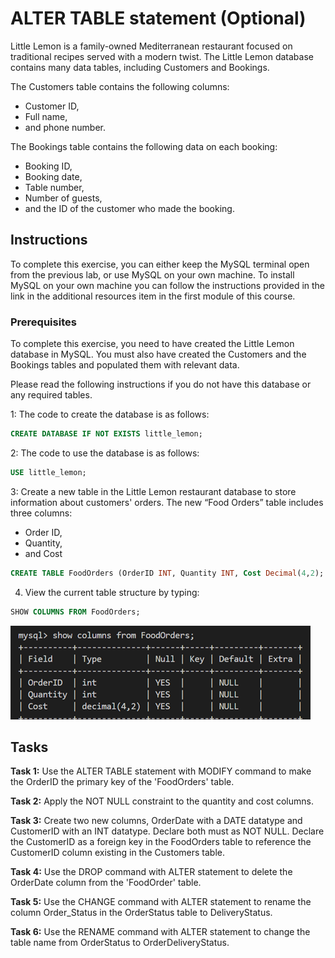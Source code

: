# ALTER TABLE statement (Optional)

Little Lemon is a family-owned Mediterranean restaurant focused on traditional recipes served with a modern twist. The Little Lemon database contains many data tables, including Customers and Bookings.

The Customers table contains the following columns:
* Customer ID, 
* Full name,
* and phone number.

The Bookings table contains the following data on each booking: 
* Booking ID, 
* Booking date, 
* Table number, 
* Number of guests,
* and the ID of the customer who made the booking.

## Instructions

To complete this exercise, you can either keep the MySQL terminal open from the previous lab, or use MySQL on your own machine. To install MySQL on your own machine you can follow the instructions provided in the link in the additional resources item in the first module of this course.  

###  Prerequisites  

To complete this exercise, you need to have created the Little Lemon database in MySQL. You must also have created the Customers and the Bookings tables and populated them with relevant data. 

Please read the following instructions if you do not have this database or any required tables.

1: The code to create the database is as follows:
```SQL 
CREATE DATABASE IF NOT EXISTS little_lemon;
``` 

2: The code to use the database is as follows:
```SQL 
USE little_lemon;
``` 

3: Create a new table in the Little Lemon restaurant database to store information about customers' orders. The new “Food Orders” table includes three columns:
* Order ID,
* Quantity,
* and Cost

```SQL 
CREATE TABLE FoodOrders (OrderID INT, Quantity INT, Cost Decimal(4,2);
```

4. View the current table structure by typing:
```SQL 
SHOW COLUMNS FROM FoodOrders;
```
![FoodOrders table structure](images\06-FoodOrders.PNG)

## Tasks

**Task 1:** Use the ALTER TABLE statement with MODIFY command to make the OrderID the primary key of the 'FoodOrders' table.

**Task 2:** Apply the NOT NULL constraint to the quantity and cost columns.

**Task 3:** Create two new columns, OrderDate with a DATE datatype and CustomerID with an INT datatype. Declare both must as NOT NULL. Declare the CustomerID as a foreign key in the FoodOrders table to reference the CustomerID column existing in the Customers table.

**Task 4:** Use the DROP command with ALTER statement to delete the OrderDate column from the 'FoodOrder' table. 

**Task 5:** Use the CHANGE command with ALTER statement to rename the column Order_Status in the OrderStatus table to DeliveryStatus. 

**Task 6:** Use the RENAME command with ALTER statement to change the table name from OrderStatus to OrderDeliveryStatus.